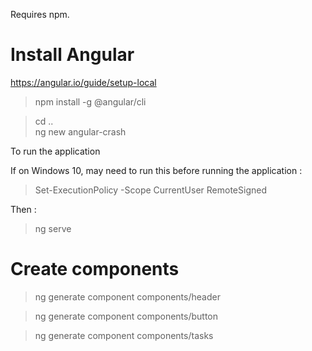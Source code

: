
Requires npm.

# Install Angular
https://angular.io/guide/setup-local

> npm install -g @angular/cli

> cd .. \
> ng new angular-crash

To run the application

If on Windows 10, may need to run this before running the application :
> Set-ExecutionPolicy -Scope CurrentUser  RemoteSigned

Then :
> ng serve

# Create components

> ng generate component components/header

> ng generate component components/button

> ng generate component components/tasks







